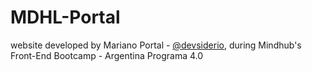 # MDHL-Portal
website developed by Mariano Portal - [@devsiderio](https://github.com/devsiderio), during Mindhub's Front-End Bootcamp - Argentina Programa 4.0